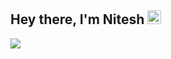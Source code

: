 ## **Hey there, I'm Nitesh <img src="https://media.giphy.com/media/hvRJCLFzcasrR4ia7z/giphy.gif" width="22px">**

<a href="https://www.linkedin.com/in/niteshthemerndeveloper/" target="_blank"><img src="https://media-exp1.licdn.com/dms/image/C4E16AQHS8khSk_VBmg/profile-displaybackgroundimage-shrink_200_800/0/1642759533779?e=1648080000&v=beta&t=3e8RkmxNDvb36Q4q5onmTM5uAdsgd2ocFAyl-1OR4R8" /></a>

